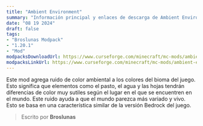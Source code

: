 ```yaml
---
title: "Ambient Environment"
summary: "Información principal y enlaces de descarga de Ambient Environment"
date: "08 19 2024"
draft: false
tags:
- "Broslunas Modpack"
- "1.20.1"
- "Mod"
modpacksDownloadUrl: https://www.curseforge.com/minecraft/mc-mods/ambient-environment/files/all?page=1&pageSize=20&version=1.20.1&gameVersionTypeId=1
modpacksLinkUrl: https://www.curseforge.com/minecraft/mc-mods/ambient-environment
---
```

Este mod agrega ruido de color ambiental a los colores del bioma del juego. Esto significa que elementos como el pasto, el agua y las hojas tendrán diferencias de color muy sutiles según el lugar en el que se encuentren en el mundo. Este ruido ayuda a que el mundo parezca más variado y vivo. Esto se basa en una característica similar de la versión Bedrock del juego.

> Escrito por **Broslunas**